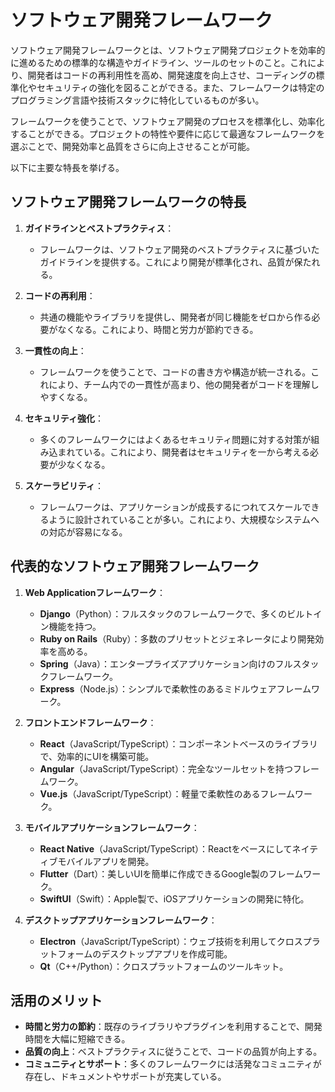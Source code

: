# ソフトウェア開発フレームワーク

ソフトウェア開発フレームワークとは、ソフトウェア開発プロジェクトを効率的に進めるための標準的な構造やガイドライン、ツールのセットのこと。これにより、開発者はコードの再利用性を高め、開発速度を向上させ、コーディングの標準化やセキュリティの強化を図ることができる。また、フレームワークは特定のプログラミング言語や技術スタックに特化しているものが多い。

フレームワークを使うことで、ソフトウェア開発のプロセスを標準化し、効率化することができる。プロジェクトの特性や要件に応じて最適なフレームワークを選ぶことで、開発効率と品質をさらに向上させることが可能。

以下に主要な特長を挙げる。

## ソフトウェア開発フレームワークの特長

1. **ガイドラインとベストプラクティス**：
   - フレームワークは、ソフトウェア開発のベストプラクティスに基づいたガイドラインを提供する。これにより開発が標準化され、品質が保たれる。

2. **コードの再利用**：
   - 共通の機能やライブラリを提供し、開発者が同じ機能をゼロから作る必要がなくなる。これにより、時間と労力が節約できる。

3. **一貫性の向上**：
   - フレームワークを使うことで、コードの書き方や構造が統一される。これにより、チーム内での一貫性が高まり、他の開発者がコードを理解しやすくなる。

4. **セキュリティ強化**：
   - 多くのフレームワークにはよくあるセキュリティ問題に対する対策が組み込まれている。これにより、開発者はセキュリティを一から考える必要が少なくなる。

5. **スケーラビリティ**：
   - フレームワークは、アプリケーションが成長するにつれてスケールできるように設計されていることが多い。これにより、大規模なシステムへの対応が容易になる。

## 代表的なソフトウェア開発フレームワーク

1. **Web Applicationフレームワーク**：
   - **Django**（Python）：フルスタックのフレームワークで、多くのビルトイン機能を持つ。
   - **Ruby on Rails**（Ruby）：多数のプリセットとジェネレータにより開発効率を高める。
   - **Spring**（Java）：エンタープライズアプリケーション向けのフルスタックフレームワーク。
   - **Express**（Node.js）：シンプルで柔軟性のあるミドルウェアフレームワーク。

2. **フロントエンドフレームワーク**：
   - **React**（JavaScript/TypeScript）：コンポーネントベースのライブラリで、効率的にUIを構築可能。
   - **Angular**（JavaScript/TypeScript）：完全なツールセットを持つフレームワーク。
   - **Vue.js**（JavaScript/TypeScript）：軽量で柔軟性のあるフレームワーク。

3. **モバイルアプリケーションフレームワーク**：
   - **React Native**（JavaScript/TypeScript）：Reactをベースにしてネイティブモバイルアプリを開発。
   - **Flutter**（Dart）：美しいUIを簡単に作成できるGoogle製のフレームワーク。
   - **SwiftUI**（Swift）：Apple製で、iOSアプリケーションの開発に特化。

4. **デスクトップアプリケーションフレームワーク**：
   - **Electron**（JavaScript/TypeScript）：ウェブ技術を利用してクロスプラットフォームのデスクトップアプリを作成可能。
   - **Qt**（C++/Python）：クロスプラットフォームのツールキット。

## 活用のメリット

- **時間と労力の節約**：既存のライブラリやプラグインを利用することで、開発時間を大幅に短縮できる。
- **品質の向上**：ベストプラクティスに従うことで、コードの品質が向上する。
- **コミュニティとサポート**：多くのフレームワークには活発なコミュニティが存在し、ドキュメントやサポートが充実している。
